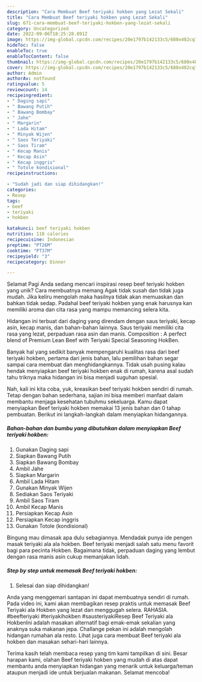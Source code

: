 ```yaml
---
description: "Cara Membuat Beef teriyaki hokben yang Lezat Sekali"
title: "Cara Membuat Beef teriyaki hokben yang Lezat Sekali"
slug: 671-cara-membuat-beef-teriyaki-hokben-yang-lezat-sekali
category: Uncategorized
date: 2022-09-06T18:25:28.891Z
image: https://img-global.cpcdn.com/recipes/20e1797b142133c5/680x482cq70/beef-teriyaki-hokben-foto-resep-utama.jpg
hideToc: false
enableToc: true
enableTocContent: false
thumbnail: https://img-global.cpcdn.com/recipes/20e1797b142133c5/680x482cq70/beef-teriyaki-hokben-foto-resep-utama.jpg
cover: https://img-global.cpcdn.com/recipes/20e1797b142133c5/680x482cq70/beef-teriyaki-hokben-foto-resep-utama.jpg
author: Admin
authorAv: notfound
ratingvalue: 5
reviewcount: 14
recipeingredient:
- " Daging sapi"
- " Bawang Putih"
- " Bawang Bombay"
- " Jahe"
- " Margarin"
- " Lada Hitam"
- " Minyak Wijen"
- " Saos Teriyaki"
- " Saos Tiram"
- " Kecap Manis"
- " Kecap Asin"
- " Kecap inggris"
- " Totole kondisional"
recipeinstructions:

- "Sudah jadi dan siap dihidangkan!"
categories:
- Resep
tags:
- beef
- teriyaki
- hokben

katakunci: beef teriyaki hokben 
nutrition: 110 calories
recipecuisine: Indonesian
preptime: "PT26M"
cooktime: "PT37M"
recipeyield: "3"
recipecategory: Dinner

---
```



Selamat Pagi Anda sedang mencari inspirasi resep beef teriyaki hokben yang unik? Cara membuatnya memang Agak tidak susah dan tidak juga mudah. Jika keliru mengolah maka hasilnya tidak akan memuaskan dan bahkan tidak sedap. Padahal beef teriyaki hokben yang enak harusnya kan memiliki aroma dan cita rasa yang mampu memancing selera kita.


Hidangan ini terbuat dari daging yang direndam dengan saus teriyaki, kecap asin, kecap manis, dan bahan-bahan lainnya. Saus teriyaki memiliki cita rasa yang lezat, perpaduan rasa asin dan manis. Composition : A perfect blend of Premium Lean Beef with Teriyaki Special Seasoning HokBen.

Banyak hal yang sedikit banyak mempengaruhi kualitas rasa dari beef teriyaki hokben, pertama dari jenis bahan, lalu pemilihan bahan segar sampai cara membuat dan menghidangkannya. Tidak usah pusing kalau hendak menyiapkan beef teriyaki hokben enak di rumah, karena asal sudah tahu triknya maka hidangan ini bisa menjadi suguhan spesial.


Nah, kali ini kita coba, yuk, kreasikan beef teriyaki hokben sendiri di rumah. Tetap dengan bahan sederhana, sajian ini bisa memberi manfaat dalam membantu menjaga kesehatan tubuhmu sekeluarga. Kamu dapat menyiapkan Beef teriyaki hokben memakai 13 jenis bahan dan 0 tahap pembuatan. Berikut ini langkah-langkah dalam menyiapkan hidangannya.

<!--inarticleads1-->

##### Bahan-bahan dan bumbu yang dibutuhkan dalam menyiapkan Beef teriyaki hokben:

1. Gunakan  Daging sapi
1. Siapkan  Bawang Putih
1. Siapkan  Bawang Bombay
1. Ambil  Jahe
1. Siapkan  Margarin
1. Ambil  Lada Hitam
1. Gunakan  Minyak Wijen
1. Sediakan  Saos Teriyaki
1. Ambil  Saos Tiram
1. Ambil  Kecap Manis
1. Persiapkan  Kecap Asin
1. Persiapkan  Kecap inggris
1. Gunakan  Totole (kondisional)


Bingung mau dimasak apa dulu sebagiannya. Mendadak punya ide pengen masak teriyaki ala ala hokben. Beef teriyaki menjadi salah satu menu favorit bagi para pecinta Hokben. Bagaimana tidak, perpaduan daging yang lembut dengan rasa manis asin cukup memanjakan lidah. 

<!--inarticleads2-->

##### Step by step untuk memasak Beef teriyaki hokben:


1. Selesai dan siap dihidangkan!

Anda yang menggemari santapan ini dapat membuatnya sendiri di rumah. Pada video ini, kami akan membagikan resep praktis untuk memasak Beef Teriyaki ala Hokben yang lezat dan menggugah selera. RAHASIA. #beefteriyaki #teriyakihokben #sausteriyakiResep Beef Teriyaki ala HokbenIni adalah masakan alternatif bagi emak-emak sekalian yang anaknya suka makanan jepa. Challange pekan ini adalah mengolah hidangan rumahan ala resto. Lihat juga cara membuat Beef teriyaki ala hokben dan masakan sehari-hari lainnya. 

Terima kasih telah membaca resep yang tim kami tampilkan di sini. Besar harapan kami, olahan Beef teriyaki hokben yang mudah di atas dapat membantu anda menyiapkan hidangan yang menarik untuk keluarga/teman ataupun menjadi ide untuk berjualan makanan. Selamat mencoba!
